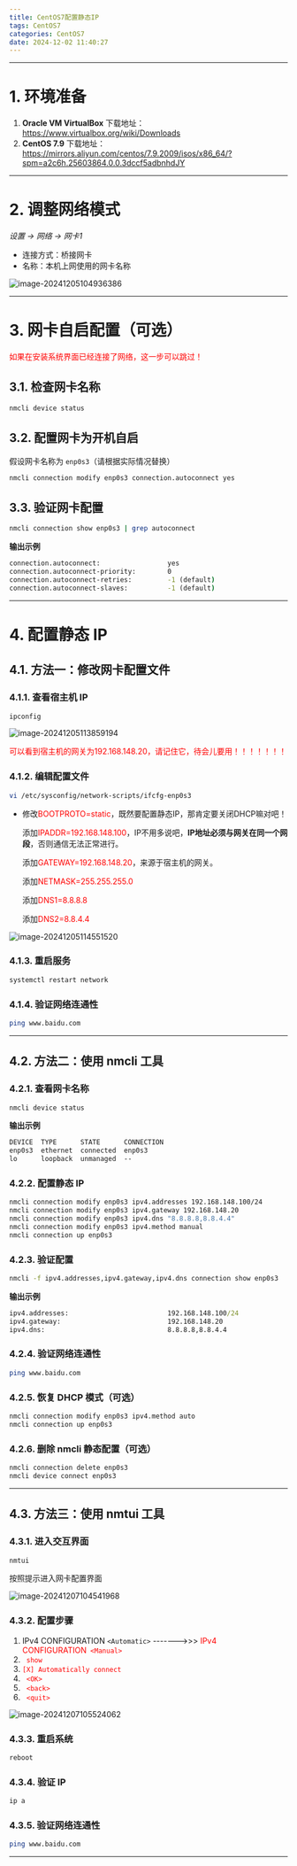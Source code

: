 ```yaml
---
title: CentOS7配置静态IP
tags: CentOS7
categories: CentOS7
date: 2024-12-02 11:40:27
---
```


------

# 1. 环境准备

1. **Oracle VM VirtualBox**
    下载地址：https://www.virtualbox.org/wiki/Downloads
2. **CentOS 7.9**
    下载地址：https://mirrors.aliyun.com/centos/7.9.2009/isos/x86_64/?spm=a2c6h.25603864.0.0.3dccf5adbnhdJY

------

# 2. 调整网络模式

*设置 → 网络 → 网卡1*

- 连接方式：桥接网卡
- 名称：本机上网使用的网卡名称

![image-20241205104936386](/img/network1.png)

------

# 3. 网卡自启配置（可选）

<font color='red'>如果在安装系统界面已经连接了网络，这一步可以跳过！</font>

## 3.1. 检查网卡名称

```bash
nmcli device status
```

## 3.2. 配置网卡为开机自启

假设网卡名称为 `enp0s3`（请根据实际情况替换）

```bash
nmcli connection modify enp0s3 connection.autoconnect yes
```

## 3.3. 验证网卡配置

```bash
nmcli connection show enp0s3 | grep autoconnect
```

**输出示例**

```cmd
connection.autoconnect:                 yes
connection.autoconnect-priority:        0
connection.autoconnect-retries:         -1 (default)
connection.autoconnect-slaves:          -1 (default)
```

------

# 4. 配置静态 IP

## 4.1. 方法一：修改网卡配置文件

### 4.1.1. 查看宿主机 IP

```bash
ipconfig
```

![image-20241205113859194](/img/network3.png)

<font color='red'>可以看到宿主机的网关为192.168.148.20，请记住它，待会儿要用！！！！！！！</font>

### 4.1.2. 编辑配置文件

```bash
vi /etc/sysconfig/network-scripts/ifcfg-enp0s3
```

- 修改<font color='red'>BOOTPROTO=static</font>，既然要配置静态IP，那肯定要关闭DHCP嘛对吧！

  添加<font color='red'>IPADDR=192.168.148.100</font>，IP不用多说吧，**IP地址必须与网关在同一个网段**，否则通信无法正常进行。

  添加<font color='red'>GATEWAY=192.168.148.20</font>，来源于宿主机的网关。

  添加<font color='red'>NETMASK=255.255.255.0</font>

  添加<font color='red'>DNS1=8.8.8.8</font>

  添加<font color='red'>DNS2=8.8.4.4</font>

![image-20241205114551520](/img/network4.png)

### 4.1.3. 重启服务

```bash
systemctl restart network
```

### 4.1.4. 验证网络连通性

```bash
ping www.baidu.com
```

------

## 4.2. 方法二：使用 nmcli 工具

### 4.2.1. 查看网卡名称

```bash
nmcli device status
```

**输出示例**

```cmd
DEVICE  TYPE      STATE      CONNECTION
enp0s3  ethernet  connected  enp0s3
lo      loopback  unmanaged  --
```

### 4.2.2. 配置静态 IP

```bash
nmcli connection modify enp0s3 ipv4.addresses 192.168.148.100/24
nmcli connection modify enp0s3 ipv4.gateway 192.168.148.20
nmcli connection modify enp0s3 ipv4.dns "8.8.8.8,8.8.4.4"
nmcli connection modify enp0s3 ipv4.method manual
nmcli connection up enp0s3
```

### 4.2.3. 验证配置

```bash
nmcli -f ipv4.addresses,ipv4.gateway,ipv4.dns connection show enp0s3
```

**输出示例**

```cmd
ipv4.addresses:                         192.168.148.100/24
ipv4.gateway:                           192.168.148.20
ipv4.dns:                               8.8.8.8,8.8.4.4
```

### 4.2.4. 验证网络连通性

```bash
ping www.baidu.com
```

### 4.2.5. 恢复 DHCP 模式（可选）

```bash
nmcli connection modify enp0s3 ipv4.method auto
nmcli connection up enp0s3
```

### 4.2.6. 删除 nmcli 静态配置（可选）

```bash
nmcli connection delete enp0s3
nmcli device connect enp0s3
```

------

## 4.3. 方法三：使用 nmtui 工具

### 4.3.1. 进入交互界面

```bash
nmtui
```

按照提示进入网卡配置界面

![image-20241207104541968](/img/network5.png)

### 4.3.2. 配置步骤

1. IPv4 CONFIGURATION `<Automatic>` ------->>> <font color='red'>IPv4 CONFIGURATION` <Manual>`</font>
2. <font color='red'>` show`</font>
3. <font color='red'>`[X] Automatically connect`</font>
4. <font color='red'>` <OK>`</font>
5. <font color='red'>` <back>`</font>
6. <font color='red'>` <quit>`</font>

![image-20241207105524062](/img/network6.png)

### 4.3.3. 重启系统

```bash
reboot
```

### 4.3.4. 验证 IP

```bash
ip a
```

### 4.3.5. 验证网络连通性

```bash
ping www.baidu.com
```

------

